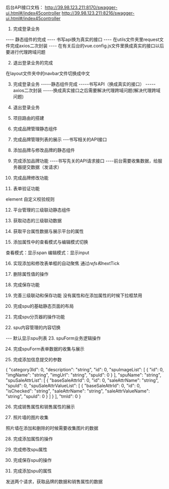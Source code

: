 后台API接口文档：
http://39.98.123.211:8170/swagger-ui.html#/index45controller
http://39.98.123.211:8216/swagger-ui.html#/index45controller

1. 完成登录业务 

 ----  静态组件的完成
 ----  书写api换为真实的接口
 ----   在utils文件夹里request文件完成axios二次封装
 ----   在有关后台的vue.config.js文件里换成真实的接口以后要进行代理跨域问题 

 2. 退出登录业务的完成

 在layout文件夹中的navbar文件切换成中文

 3. 完成登录业务 -----静态组件完成 -----书写API（换成真实的接口） -----axios二次封装 -----换成真实接口之后需要解决代理跨域问题(解决代理跨域问题)

4. 退出登录业务

5. 项目路由的搭建

6. 完成品牌管理静态组件

7. 完成品牌管理列表的展示 ---书写相关的API接口

8. 添加品牌与修改品牌的静态组件

9. 完成添加品牌功能 ----书写先关的API请求接口 ----前台需要收集数据，给服务器提交数据（发请求）

10. 完成品牌修改功能

11. 表单验证功能

element 自定义校验规则

12. 平台管理的三级联动静态组件

13. 获取动态的三级联动数据

14. 获取平台属性数据与展示平台的属性

15. 添加属性中的查看模式与编辑模式切换

查看模式：显示span
编辑模式：显示input

16. 实现添加和修改表单框的自动聚焦
 通过$refs和$nextTick

17. 删除属性值的操作

18. 完成保存功能

19. 完善三级联动和保存功能
 没有属性和在添加属性的时候下拉框禁用

20. 完成spu的基础静态页面的布局

21. 完成spu分页器的操作功能

22. spu内容管理的内容切换

---  默认显示spu列表
23. spuForm业务逻辑操作

24. 完成spuForm表单数据的收集与展示

25. 完成添加信息提交的参数

{
  "category3Id": 0,
  "description": "string",
  "id": 0,
  "spuImageList": [
    {
      "id": 0,
      "imgName": "string",
      "imgUrl": "string",
      "spuId": 0
    }
  ],
  "spuName": "string",
  "spuSaleAttrList": [
    {
      "baseSaleAttrId": 0,
      "id": 0,
      "saleAttrName": "string",
      "spuId": 0,
      "spuSaleAttrValueList": [
        {
          "baseSaleAttrId": 0,
          "id": 0,
          "isChecked": "string",
          "saleAttrName": "string",
          "saleAttrValueName": "string",
          "spuId": 0
        }
      ]
    }
  ],
  "tmId": 0
}

26. 完成销售属性和销售属性的展示

27. 照片墙的图片收集

照片墙在添加和删除的时候需要收集图片的数据

28. 完成添加属性的操作

29. 完成修改spu属性

30. 完成保存spu的操作

31. 完成添加spu的属性

发送两个请求，获取品牌的数据和销售属性的数据



